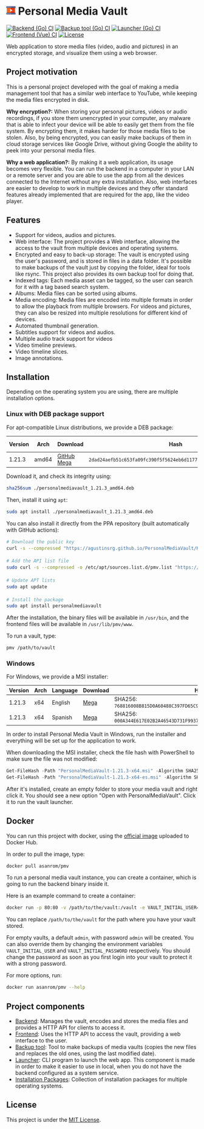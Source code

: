 # ![PersonalMediaVault](./favicon.readme.png) Personal Media Vault

[![Backend (Go) CI](https://github.com/AgustinSRG/PersonalMediaVault/actions/workflows/backend.yml/badge.svg)](https://github.com/AgustinSRG/PersonalMediaVault/actions/workflows/backend.yml)
[![Backup tool (Go) CI](https://github.com/AgustinSRG/PersonalMediaVault/actions/workflows/backup-tool.yml/badge.svg)](https://github.com/AgustinSRG/PersonalMediaVault/actions/workflows/backup-tool.yml)
[![Launcher (Go) CI](https://github.com/AgustinSRG/PersonalMediaVault/actions/workflows/launcher.yml/badge.svg)](https://github.com/AgustinSRG/PersonalMediaVault/actions/workflows/launcher.yml)
[![Frontend (Vue) CI](https://github.com/AgustinSRG/PersonalMediaVault/actions/workflows/frontend.yml/badge.svg)](https://github.com/AgustinSRG/PersonalMediaVault/actions/workflows/frontend.yml)
[![License](https://img.shields.io/badge/license-MIT-blue.svg?style=flat)](./LICENSE)

Web application to store media files (video, audio and pictures) in an encrypted storage, and visualize them using a web browser.

## Project motivation

This is a personal project developed with the goal of making a media management tool that has a similar web interface to YouTube, while keeping the media files encrypted in disk.

**Why encryption?:** When storing your personal pictures, videos or audio recordings, if you store them unencrypted in your computer, any malware that is able to infect your device will be able to easily get them from the file system. By encrypting them, it makes harder for those media files to be stolen. Also, by being encrypted, you can easily make backups of them in cloud storage services like Google Drive, without giving Google the ability to peek into your personal media files.

**Why a web application?:** By making it a web application, its usage becomes very flexible. You can run the backend in a computer in your LAN or a remote server and you are able to use the app from all the devices connected to the Internet without any extra installation. Also, web interfaces are easier to develop to work in multiple devices and they offer standard features already implemented that are required for the app, like the video player.

## Features

 - Support for videos, audios and pictures.
 - Web interface: The project provides a Web interface, allowing the access to the vault from multiple devices and operating systems.
 - Encrypted and easy to back-up storage: The vault is encrypted using the user's password, and is stored in files in a data folder. It's possible to make backups of the vault just by copying the folder, ideal for tools like rsync. This project also provides its own backup tool for doing that.
 - Indexed tags: Each media asset can be tagged, so the user can search for it with a tag based search system.
 - Albums: Media files can be sorted using albums.
 - Media encoding: Media files are encoded into multiple formats in order to allow the playback from multiple browsers. For videos and pictures, they can also be resized into multiple resolutions for different kind of devices.
 - Automated thumbnail generation.
 - Subtitles support for videos and audios.
 - Multiple audio track support for videos
 - Video timeline previews.
 - Video timeline slices.
 - Image annotations.

## Installation

Depending on the operating system you are using, there are multiple installation options.

### Linux with DEB package support

For apt-compatible Linux distributions, we provide a DEB package:

| Version | Arch | Download | Hash | Hash alg.  |
|---|---|---|---|---|
| 1.21.3 | amd64 | [GitHub](https://github.com/AgustinSRG/PersonalMediaVault/releases/download/v1.21.3/personalmediavault_1.21.3_amd64.deb) <br /> [Mega](https://mega.nz/file/8S8RHQ6C#3KqL5FR3tvpqcsp8TFyGMfcXkMkQOfSGV68GNnFuuAw) | `2dad24aefb51c653fa09fc390f5f5624eb6d1177ecff291e3c6dcc32c29d6f8a` | SHA256 |

Download it, and check its integrity using:

```sh
sha256sum ./personalmediavault_1.21.3_amd64.deb
```

Then, install it using `apt`:

```sh
sudo apt install ./personalmediavault_1.21.3_amd64.deb
```

You can also install it directly from the PPA repository (built automatically with GitHub actions):

```sh
# Download the public key
curl -s --compressed "https://agustinsrg.github.io/PersonalMediaVault/KEY.gpg" | gpg --dearmor | sudo tee /etc/apt/trusted.gpg.d/pmv.gpg >/dev/null

# Add the API list file
sudo curl -s --compressed -o /etc/apt/sources.list.d/pmv.list "https://agustinsrg.github.io/PersonalMediaVault/pmv.list"

# Update APT lists
sudo apt update

# Install the package
sudo apt install personalmediavault
```

After the installation, the binary files will be available in `/usr/bin`, and the frontend files will be available in `/usr/lib/pmv/www`.

To run a vault, type:

```sh
pmv /path/to/vault
```

### Windows

For Windows, we provide a MSI installer:

| Version | Arch | Language | Download | Hash |
|---|---|---|---|---|
| 1.21.3 | x64 | English | [Mega](https://mega.nz/file/BPEQmL4I#fu8ECBJkU8AQwLo2hETUnxHq0J6JtdH13b_JHu1egXw) | SHA256: `768816008B815D0A60488C397FD65C98B748F16F0D6BE149E9D934C6BE7CD32A` |
| 1.21.3 | x64 | Spanish | [Mega](https://mega.nz/file/9H0ljQQI#M0XPpPxPZc0lZ-cq5onip9G1DrKGMQ5NrZOkQlHdDyU) | SHA256: `000A344E617E02B2A46543D731F99371F479B381C4D4DDA5917EA691801C2BE5` |

In order to install Personal Media Vault in Windows, run the installer  and everything will be set up for the application to work.

When downloading the MSI installer, check the file hash with PowerShell to make sure the file was not modified:

```ps1
Get-FileHash -Path "PersonalMediaVault-1.21.3-x64.msi" -Algorithm SHA256
Get-FileHash -Path "PersonalMediaVault-1.21.3-x64-es.msi" -Algorithm SHA256
```

After it's installed, create an empty folder to store your media vault and right click it. You should see a new option "Open with PersonalMediaVault". Click it to run the vault launcher.

## Docker

You can run this project with docker, using the [official image](https://hub.docker.com/r/asanrom/pmv) uploaded to Docker Hub.

In order to pull the image, type:

```sh
docker pull asanrom/pmv
```

To run a personal media vault instance, you can create a container, which is going to run the backend binary inside it.

Here is an example command to create a container:

```sh
docker run -p 80:80 -v /path/to/the/vault:/vault -e VAULT_INITIAL_USER=admin -e VAULT_INITIAL_PASSWORD=admin asanrom/pmv --daemon --clean --log-requests --vault-path /vault
```

You can replace `/path/to/the/vault` for the path where you have your vault stored.

For empty vaults, a default `admin`, with password `admin` will be created. You can also override them by changing the environment variables `VAULT_INITIAL_USER` and `VAULT_INITIAL_PASSWORD` respectively. You should change the password as soon as you first login into your vault to protect it with a strong password.

For more options, run:

```sh
docker run asanrom/pmv --help
```

## Project components

 - [Backend](./backend): Manages the vault, encodes and stores the media files and provides a HTTP API for clients to access it.
 - [Frontend](./frontend): Uses the HTTP API to access the vault, providing a web interface to the user.
 - [Backup tool](./backup-tool): Tool to make backups of media vaults (copies the new files and replaces the old ones, using the last modified date).
 - [Launcher](./launcher): CLI program to launch the web app. This component is made in order to make it easier to use in local, when you do not have the backend configured as a system service.
 - [Installation Packages](./packages): Collection of installation packages for multiple operating systems.

## License

This project is under the [MIT License](./LICENSE).
